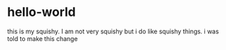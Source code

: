 # hello-world
this is my squishy.
I am not very squishy but i do like squishy things.
i was told to make this change
